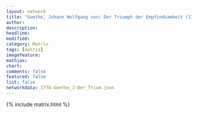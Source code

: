 ```yaml
---
layout: network
title: "Goethe, Johann Wolfgang von: Der Triumph der Empfindsamkeit (1778)"
author:
description:
headline:
modified:
category: Matrix
tags: [matrix]
imagefeature: 
mathjax: 
chart: 
comments: false
featured: false
list: false
networkdata: 1778-Goethe_J-Der_Trium.json
---
```

{% include matrix.html %}
